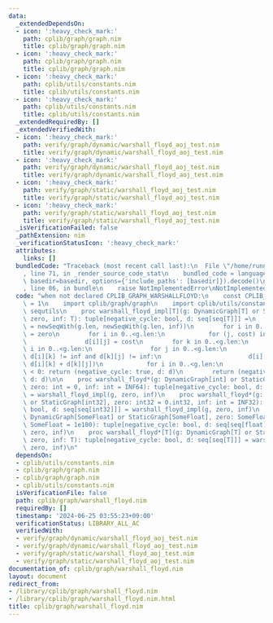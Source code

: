 ```yaml
---
data:
  _extendedDependsOn:
  - icon: ':heavy_check_mark:'
    path: cplib/graph/graph.nim
    title: cplib/graph/graph.nim
  - icon: ':heavy_check_mark:'
    path: cplib/graph/graph.nim
    title: cplib/graph/graph.nim
  - icon: ':heavy_check_mark:'
    path: cplib/utils/constants.nim
    title: cplib/utils/constants.nim
  - icon: ':heavy_check_mark:'
    path: cplib/utils/constants.nim
    title: cplib/utils/constants.nim
  _extendedRequiredBy: []
  _extendedVerifiedWith:
  - icon: ':heavy_check_mark:'
    path: verify/graph/dynamic/warshall_floyd_aoj_test.nim
    title: verify/graph/dynamic/warshall_floyd_aoj_test.nim
  - icon: ':heavy_check_mark:'
    path: verify/graph/dynamic/warshall_floyd_aoj_test.nim
    title: verify/graph/dynamic/warshall_floyd_aoj_test.nim
  - icon: ':heavy_check_mark:'
    path: verify/graph/static/warshall_floyd_aoj_test.nim
    title: verify/graph/static/warshall_floyd_aoj_test.nim
  - icon: ':heavy_check_mark:'
    path: verify/graph/static/warshall_floyd_aoj_test.nim
    title: verify/graph/static/warshall_floyd_aoj_test.nim
  _isVerificationFailed: false
  _pathExtension: nim
  _verificationStatusIcon: ':heavy_check_mark:'
  attributes:
    links: []
  bundledCode: "Traceback (most recent call last):\n  File \"/home/runner/.local/lib/python3.10/site-packages/onlinejudge_verify/documentation/build.py\"\
    , line 71, in _render_source_code_stat\n    bundled_code = language.bundle(stat.path,\
    \ basedir=basedir, options={'include_paths': [basedir]}).decode()\n  File \"/home/runner/.local/lib/python3.10/site-packages/onlinejudge_verify/languages/nim.py\"\
    , line 86, in bundle\n    raise NotImplementedError\nNotImplementedError\n"
  code: "when not declared CPLIB_GRAPH_WARSHALLFLOYD:\n    const CPLIB_GRAPH_WARSHALLFLOYD*\
    \ = 1\n    import cplib/graph/graph\n    import cplib/utils/constants\n    import\
    \ sequtils\n    proc warshall_floyd_impl[T](g: DynamicGraph[T] or StaticGraph[T],\
    \ zero, inf: T): tuple[negative_cycle: bool, d: seq[seq[T]]] =\n        var d\
    \ = newSeqWith(g.len, newSeqWith(g.len, inf))\n        for i in 0..<g.len: d[i][i]\
    \ = zero\n        for i in 0..<g.len:\n            for (j, cost) in g.to_and_cost(i):\n\
    \                d[i][j] = cost\n        for k in 0..<g.len:\n            for\
    \ i in 0..<g.len:\n                for j in 0..<g.len:\n                    if\
    \ d[i][k] != inf and d[k][j] != inf:\n                        d[i][j] = min(d[i][j],\
    \ d[i][k] + d[k][j])\n            for i in 0..<g.len:\n                if d[i][i]\
    \ < 0: return (negative_cycle: true, d: d)\n        return (negative_cycle: false,\
    \ d: d)\n\n    proc warshall_floyd*(g: DynamicGraph[int] or StaticGraph[int],\
    \ zero: int = 0, inf: int = INF64): tuple[negative_cycle: bool, d: seq[seq[int]]]\
    \ = warshall_floyd_impl(g, zero, inf)\n    proc warshall_floyd*(g: DynamicGraph[int32]\
    \ or StaticGraph[int32], zero: int32 = 0.int32, inf: int = INF32): tuple[negative_cycle:\
    \ bool, d: seq[seq[int32]]] = warshall_floyd_impl(g, zero, inf)\n    proc warshall_floyd*(g:\
    \ DynamicGraph[SomeFloat] or StaticGraph[SomeFloat], zero: SomeFloat = 0.0, inf:\
    \ SomeFloat = 1e100): tuple[negative_cycle: bool, d: seq[seq[float]]] = warshall_floyd_impl(g,\
    \ zero, inf)\n    proc warshall_floyd*[T](g: DynamicGraph[T] or StaticGraph[T],\
    \ zero, inf: T): tuple[negative_cycle: bool, d: seq[seq[T]]] = warshall_floyd_impl(g,\
    \ zero, inf)\n"
  dependsOn:
  - cplib/utils/constants.nim
  - cplib/graph/graph.nim
  - cplib/graph/graph.nim
  - cplib/utils/constants.nim
  isVerificationFile: false
  path: cplib/graph/warshall_floyd.nim
  requiredBy: []
  timestamp: '2024-06-25 03:55:23+09:00'
  verificationStatus: LIBRARY_ALL_AC
  verifiedWith:
  - verify/graph/dynamic/warshall_floyd_aoj_test.nim
  - verify/graph/dynamic/warshall_floyd_aoj_test.nim
  - verify/graph/static/warshall_floyd_aoj_test.nim
  - verify/graph/static/warshall_floyd_aoj_test.nim
documentation_of: cplib/graph/warshall_floyd.nim
layout: document
redirect_from:
- /library/cplib/graph/warshall_floyd.nim
- /library/cplib/graph/warshall_floyd.nim.html
title: cplib/graph/warshall_floyd.nim
---
```

